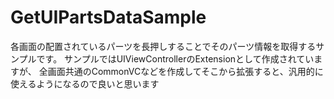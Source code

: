 # GetUIPartsDataSample

各画面の配置されているパーツを長押しすることでそのパーツ情報を取得するサンプルです。
サンプルではUIViewControllerのExtensionとして作成されていますが、
全画面共通のCommonVCなどを作成してそこから拡張すると、汎用的に使えるようになるので良いと思います
